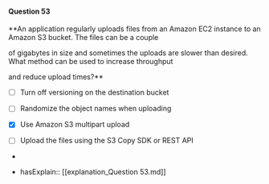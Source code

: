#### Question  53

**An application regularly uploads files from an Amazon EC2 instance to an Amazon S3 bucket. The files can be a couple

of gigabytes in size and sometimes the uploads are slower than desired. What method can be used to increase throughput

and reduce upload times?**

- [ ] Turn off versioning on the destination bucket

- [ ] Randomize the object names when uploading

- [x] Use Amazon S3 multipart upload

- [ ] Upload the files using the S3 Copy SDK or REST API

*

- hasExplain:: [[explanation_Question  53.md]]
